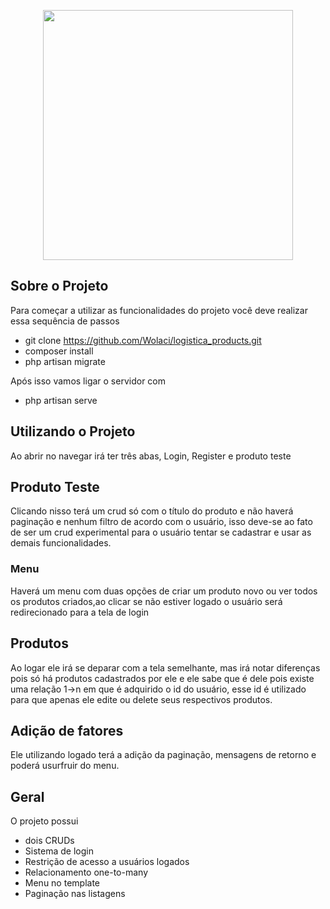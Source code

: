 <p align="center"><a href="https://laravel.com" target="_blank"><img src="https://raw.githubusercontent.com/laravel/art/master/logo-lockup/5%20SVG/2%20CMYK/1%20Full%20Color/laravel-logolockup-cmyk-red.svg" width="400"></a></p>



## Sobre o Projeto

Para começar a utilizar as funcionalidades do projeto você deve realizar essa sequência de passos

- git clone https://github.com/Wolaci/logistica_products.git
- composer install
- php artisan migrate



Após isso vamos ligar o servidor com

- php artisan serve

## Utilizando o Projeto

Ao abrir no navegar irá ter três abas, Login, Register e produto teste

## Produto Teste

Clicando nisso terá um crud só com o título do produto e não haverá paginação e nenhum filtro de acordo com o usuário, isso deve-se ao fato de ser um crud experimental para o usuário tentar se cadastrar e usar as demais funcionalidades.

### Menu

Haverá um menu com duas opções de criar um produto novo ou ver todos os produtos criados,ao clicar se não estiver logado o usuário será redirecionado para a tela de login

## Produtos

Ao logar ele irá se deparar com a tela semelhante, mas irá notar diferenças pois só há produtos cadastrados por ele e ele sabe que é dele pois existe uma relação 1->n em que é adquirido o id do usuário, esse id é utilizado para que apenas ele edite ou delete seus respectivos produtos.


## Adição de fatores

Ele utilizando logado terá a adição da paginação, mensagens de retorno e poderá usurfruir do menu.


## Geral

O projeto possui 

- dois CRUDs
- Sistema de login
- Restrição de acesso a usuários logados
- Relacionamento one-to-many
- Menu no template
- Paginação nas listagens
